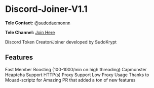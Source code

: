 # Discord-Joiner-V1.1

**Tele Contact:** [@sudodaemonnn](https://t.me/sudodaemonnn)

**Tele Channel:** [Join Here](https://t.me/+qP9G-_ii_XA1MGIx)

Discord Token Creator/Joiner developed by SudoKrypt

## Features

Fast Member Boosting (100-1000/min on high threading)
Capmonster Hcaptcha Support
HTTP(s) Proxy Support
Low Proxy Usage
Thanks to Mouad-scriptz for Amazing PR that added a ton of new features
